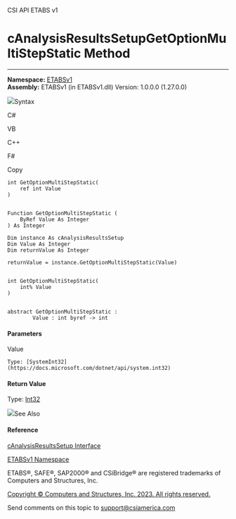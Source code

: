 ﻿

CSI API ETABS v1

# cAnalysisResultsSetupGetOptionMultiStepStatic Method  
  
---  
  
**Namespace:** [ETABSv1](2780f1b8-2033-5289-2298-1cdb2a7508d9.htm)  
**Assembly:** ETABSv1 (in ETABSv1.dll) Version: 1.0.0.0 (1.27.0.0)

![](../icons/SectionExpanded.png)Syntax

C#

VB

C++

F#

Copy

    
    
    int GetOptionMultiStepStatic(
    	ref int Value
    )
    
    
    Function GetOptionMultiStepStatic ( 
    	ByRef Value As Integer
    ) As Integer
    
    Dim instance As cAnalysisResultsSetup
    Dim Value As Integer
    Dim returnValue As Integer
    
    returnValue = instance.GetOptionMultiStepStatic(Value)
    
    
    int GetOptionMultiStepStatic(
    	int% Value
    )
    
    
    abstract GetOptionMultiStepStatic : 
            Value : int byref -> int 
    

#### Parameters

Value

    Type: [SystemInt32](https://docs.microsoft.com/dotnet/api/system.int32)  

#### Return Value

Type: [Int32](https://docs.microsoft.com/dotnet/api/system.int32)

![](../icons/SectionExpanded.png)See Also

#### Reference

[cAnalysisResultsSetup Interface](25527ed4-d035-9576-e3ec-a63103f2c352.htm)

[ETABSv1 Namespace](2780f1b8-2033-5289-2298-1cdb2a7508d9.htm)

ETABS®, SAFE®, SAP2000® and CSiBridge® are registered trademarks of Computers
and Structures, Inc.  

[Copyright © Computers and Structures, Inc. 2023. All rights
reserved.](http://www.csiamerica.com)

Send comments on this topic to
[support@csiamerica.com](mailto:support%40csiamerica.com?Subject=CSI%20API%20ETABS%20v1)

